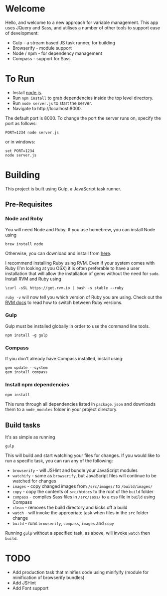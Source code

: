 # Welcome

Hello, and welcome to a new approach for variable management. This app uses JQuery and Sass, and utilises a number of other tools to support ease of development:

* Gulp - a stream based JS task runner, for building
* Browserify - module support
* Node / npm - for dependency management
* Compass - support for Sass

# To Run

* Install [node.js](http://nodejs.org/).
* Run `npm install` to grab dependencies inside the top level directory.
* Run `node server.js` to start the server.
* Navigate to http://localhost:8000.

The default port is 8000. To change the port the server runs on, specify the port as follows:

	PORT=1234 node server.js

or in windows:

	set PORT=1234
	node server.js


# Building

This project is built using Gulp, a JavaScript task runner.

## Pre-Requisites

### Node and Roby

You will need Node and Ruby. If you use homebrew, you can install Node using

	brew install node

Otherwise, you can download and install from [here](http://nodejs.org/download/).

I recommend installing Ruby using RVM. Even if your system comes with Ruby (I'm looking at you OSX) it is often preferable to have a user installation that will allow the installation of gems without the need for `sudo`. Install RVM and Ruby using

	\curl -sSL https://get.rvm.io | bash -s stable --ruby

`ruby -v` will now tell you which version of Ruby you are using. Check out the [RVM docs](http://rvm.io/rvm/basics) to read how to switch between Ruby versions.

### Gulp

Gulp must be installed globally in order to use the command line tools.

	npm install -g gulp

### Compass

If you don't already have Compass installed, install using:

	gem update --system
	gem install compass

### Install npm dependencies

	npm install

This runs through all dependencies listed in `package.json` and downloads them to a `node_modules` folder in your project directory.

## Build tasks

It's as simple as running

	gulp

This will build and start watching your files for changes. If you would like to run a specific task, you can run any of the following:

* `browserify` - will JSHint and bundle your JavaScript modules
* `watchify` - same as `browserify`, but JavaScript files will continue to be watched for changes
* `images` - copy changed images from `/src/images/` to `/build/images/`
* `copy` - copy the contents of `src/htdocs` to the root of the `build` folder
* `compass` - compiles Sass files in `/src/sass/` to a css file in `build` using Compass
* `clean` - removes the build directory and kicks off a build
* `watch` - will invoke the appropriate task when files in the `src` folder change
* `build` - runs `browserify`, `compass`, `images` and `copy`

Running `gulp` without a specified task, as above, will invoke `watch` then `build`.

# TODO

* Add production task that minifies code using minifyify (module for minification of browserify bundles)
* Add JSHint
* Add Font support
